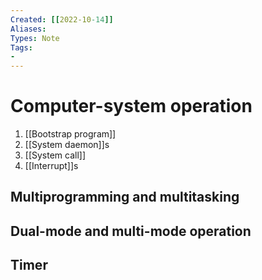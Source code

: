 ```yaml
---
Created: [[2022-10-14]]
Aliases: 
Types: Note
Tags: 
- 
---
```

# Computer-system operation
1. [[Bootstrap program]]
2. [[System daemon]]s
3. [[System call]]
4. [[Interrupt]]s

## Multiprogramming and multitasking


















## Dual-mode and multi-mode operation

## Timer
